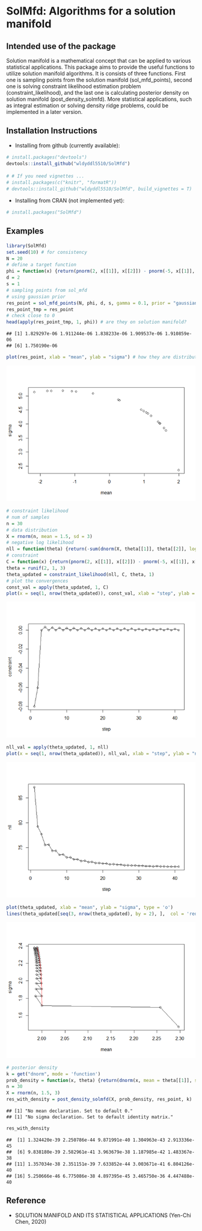 
# SolMfd: Algorithms for a solution manifold

## Intended use of the package

Solution manifold is a mathematical concept that can be applied to
various statistical applications. This package aims to provide the
useful functions to utilize solution manifold algorithms. It is consists
of three functions. First one is sampling points from the solution
manifold (sol\_mfd\_points), second one is solving constraint likelihood
estimation problem (constraint\_likelihood), and the last one is
calculating posterior density on solution manifold
(post\_density\_solmfd). More statistical applications, such as integral
estimation or solving density ridge problems, could be implemented in a
later version.

## Installation Instructions

-   Installing from github (currently available):

``` r
# install.packages("devtools")
devtools::install_github("wldyddl5510/SolMfd")

# # If you need vignettes ...
# install.packages(c("knitr", "formatR"))
# devtools::install_github("wldyddl5510/SolMfd", build_vignettes = T)
```

-   Installing from CRAN (not implemented yet):

``` r
# install.packages("SolMfd")
```

## Examples

``` r
library(SolMfd)
set.seed(10) # for consistency
N = 20
# define a target function
phi = function(x) {return(pnorm(2, x[[1]], x[[2]]) - pnorm(-5, x[[1]], x[[2]]) - 0.5)}
d = 2
s = 1
# sampling points from sol_mfd
# using gaussian prior
res_point = sol_mfd_points(N, phi, d, s, gamma = 0.1, prior = "gaussian", mean = c(0, 3), sigma = matrix(c(1, 0.25, 0.25, 1), 2, 2))
res_point_tmp = res_point
# check close to 0
head(apply(res_point_tmp, 1, phi)) # are they on solution manifold? 
```

    ## [1] 1.829297e-06 1.911244e-06 1.838233e-06 1.909537e-06 1.910859e-06
    ## [6] 1.750190e-06

``` r
plot(res_point, xlab = "mean", ylab = "sigma") # how they are distributed
```

![](README_files/figure-gfm/unnamed-chunk-3-1.png)<!-- -->

``` r
# constraint likelihood
# num of samples
n = 30
# data distribution
X = rnorm(n, mean = 1.5, sd = 3)
# negative log likelihood
nll = function(theta) {return(-sum(dnorm(X, theta[[1]], theta[[2]], log = TRUE)))}
# constraint
C = function(x) {return(pnorm(2, x[[1]], x[[2]]) - pnorm(-5, x[[1]], x[[2]]) - 0.5)}
theta = runif(2, 1, 3)
theta_updated = constraint_likelihood(nll, C, theta, 1)
# plot the convergences
const_val = apply(theta_updated, 1, C)
plot(x = seq(1, nrow(theta_updated)), const_val, xlab = "step", ylab = "constraint", type = 'o')
```

![](README_files/figure-gfm/unnamed-chunk-3-2.png)<!-- -->

``` r
nll_val = apply(theta_updated, 1, nll)
plot(x = seq(1, nrow(theta_updated)), nll_val, xlab = "step", ylab = "nll", type = 'o')
```

![](README_files/figure-gfm/unnamed-chunk-3-3.png)<!-- -->

``` r
plot(theta_updated, xlab = "mean", ylab = "sigma", type = 'o')
lines(theta_updated[seq(3, nrow(theta_updated), by = 2), ],  col = 'red')
```

![](README_files/figure-gfm/unnamed-chunk-3-4.png)<!-- -->

``` r
# posterior density
k = get("dnorm", mode = 'function')
prob_density = function(x, theta) {return(dnorm(x, mean = theta[[1]], sd = theta[[2]]))}
n = 30
X = rnorm(n, 1.5, 3)
res_with_density = post_density_solmfd(X, prob_density, res_point, k)
```

    ## [1] "No mean declaration. Set to default 0."
    ## [1] "No sigma declaration. Set to default identity matrix."

``` r
res_with_density
```

    ##  [1] 1.324420e-39 2.250786e-44 9.871991e-40 1.304963e-43 2.913336e-45
    ##  [6] 9.838180e-39 2.582961e-41 3.963679e-38 1.187985e-42 1.483367e-38
    ## [11] 1.357034e-38 2.351151e-39 7.633852e-44 3.003671e-41 6.804126e-40
    ## [16] 5.250666e-46 6.775086e-38 4.897395e-45 3.465750e-36 4.447488e-40

## Reference

-   SOLUTION MANIFOLD AND ITS STATISTICAL APPLICATIONS (Yen-Chi
    Chen, 2020)
